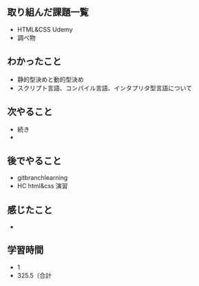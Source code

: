 ## 取り組んだ課題一覧
- HTML&CSS Udemy
- 調べ物
## わかったこと
- 静的型決めと動的型決め
- スクリプト言語、コンパイル言語、インタプリタ型言語について
## 次やること
- 続き
-
## 後でやること
- gitbranchlearning
- HC html&css 演習
## 感じたこと
- 
## 学習時間
- 1
- 325.5（合計